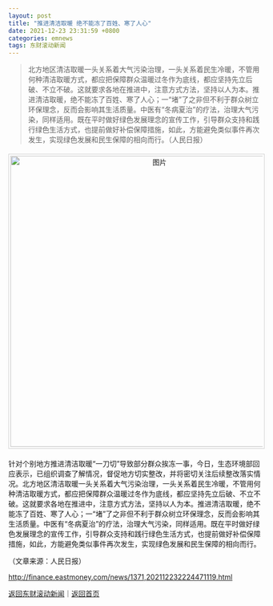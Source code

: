 ```yaml
---
layout: post
title: "推进清洁取暖 绝不能冻了百姓、寒了人心"
date: 2021-12-23 23:31:59 +0800
categories: emnews
tags: 东财滚动新闻
---
```

> 北方地区清洁取暖一头关系着大气污染治理，一头关系着民生冷暖，不管用何种清洁取暖方式，都应把保障群众温暖过冬作为底线，都应坚持先立后破、不立不破。这就要求各地在推进中，注意方式方法，坚持以人为本。推进清洁取暖，绝不能冻了百姓、寒了人心；一“堵”了之非但不利于群众树立环保理念，反而会影响其生活质量。中医有“冬病夏治”的疗法，治理大气污染，同样适用。既在平时做好绿色发展理念的宣传工作，引导群众支持和践行绿色生活方式，也提前做好补偿保障措施，如此，方能避免类似事件再次发生，实现绿色发展和民生保障的相向而行。（人民日报）

<center><img src="https://dfscdn.dfcfw.com/download/D25007128640504802612.jpg" alt="图片" width="580" emheight="1031" style="border:#d1d1d1 1px solid;padding:3px;margin:5px 0;" /></center><p> </p><p>针对个别地方推进清洁取暖“一刀切”导致部分群众挨冻一事，今日，生态环境部回应表示，已组织调查了解情况，督促地方切实整改，并将密切关注后续整改落实情况。北方地区清洁取暖一头关系着大气污染治理，一头关系着民生冷暖，不管用何种清洁取暖方式，都应把保障群众温暖过冬作为底线，都应坚持先立后破、不立不破。这就要求各地在推进中，注意方式方法，坚持以人为本。推进清洁取暖，绝不能冻了百姓、寒了人心；一“堵”了之非但不利于群众树立环保理念，反而会影响其生活质量。中医有“冬病夏治”的疗法，治理大气污染，同样适用。既在平时做好绿色发展理念的宣传工作，引导群众支持和践行绿色生活方式，也提前做好补偿保障措施，如此，方能避免类似事件再次发生，实现绿色发展和民生保障的相向而行。</p><p class="em_media">（文章来源：人民日报）</p>

<http://finance.eastmoney.com/news/1371,202112232224471119.html>

[返回东财滚动新闻](//finews.withounder.com/emnews/)｜[返回首页](//finews.withounder.com/)